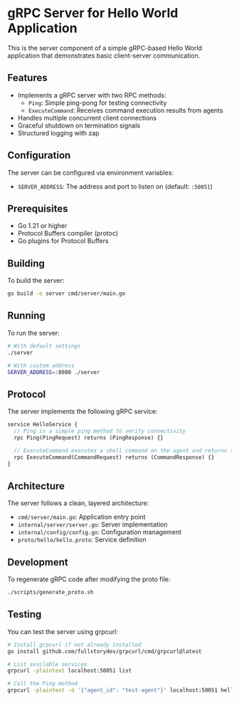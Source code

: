 # gRPC Server for Hello World Application

This is the server component of a simple gRPC-based Hello World application that demonstrates basic client-server communication.

## Features

- Implements a gRPC server with two RPC methods:
  - `Ping`: Simple ping-pong for testing connectivity
  - `ExecuteCommand`: Receives command execution results from agents
- Handles multiple concurrent client connections
- Graceful shutdown on termination signals
- Structured logging with zap

## Configuration

The server can be configured via environment variables:

- `SERVER_ADDRESS`: The address and port to listen on (default: `:50051`)

## Prerequisites

- Go 1.21 or higher
- Protocol Buffers compiler (protoc)
- Go plugins for Protocol Buffers

## Building

To build the server:

```bash
go build -o server cmd/server/main.go
```

## Running

To run the server:

```bash
# With default settings
./server

# With custom address
SERVER_ADDRESS=:8080 ./server
```

## Protocol

The server implements the following gRPC service:

```protobuf
service HelloService {
  // Ping is a simple ping method to verify connectivity
  rpc Ping(PingRequest) returns (PingResponse) {}

  // ExecuteCommand executes a shell command on the agent and returns the result
  rpc ExecuteCommand(CommandRequest) returns (CommandResponse) {}
}
```

## Architecture

The server follows a clean, layered architecture:

- `cmd/server/main.go`: Application entry point
- `internal/server/server.go`: Server implementation
- `internal/config/config.go`: Configuration management
- `proto/hello/hello.proto`: Service definition

## Development

To regenerate gRPC code after modifying the proto file:

```bash
./scripts/generate_proto.sh
```

## Testing

You can test the server using grpcurl:

```bash
# Install grpcurl if not already installed
go install github.com/fullstorydev/grpcurl/cmd/grpcurl@latest

# List available services
grpcurl -plaintext localhost:50051 list

# Call the Ping method
grpcurl -plaintext -d '{"agent_id": "test-agent"}' localhost:50051 hello.HelloService/Ping
```
